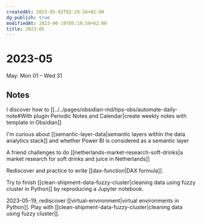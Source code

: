 ```yaml
---
createdAt: 2023-05-02T02:20:26+02:00
dg-publish: true
modifiedAt: 2023-06-19T05:19:59+02:00
title: 2023-05
---
```


# 2023-05

May: Mon 01 – Wed 31

## Notes

I discover how to [[../../pages/obsidian-md/tips-obs/automate-daily-note#With plugin Periodic Notes and Calendar|create weekly notes with template in Obsidian]]

I'm curious about [[semantic-layer-data|semantic layers within the data analytics stack]] and whether Power BI is considered as a semantic layer

A friend challenges to do [[netherlands-market-research-soft-drinks|a market research for soft drinks and juice in Netherlands]]

Rediscover and practice to write [[dax-function|DAX formula]].

Try to finish [[clean-shipment-data-fuzzy-cluster|cleaning data using fuzzy cluster in Python]] by reproducing a Jupyter notebook.

2023-05-19, rediscover [[virtual-environment|virtual environments in Python]]. Play with [[clean-shipment-data-fuzzy-cluster|cleaning data using fuzzy cluster]].

